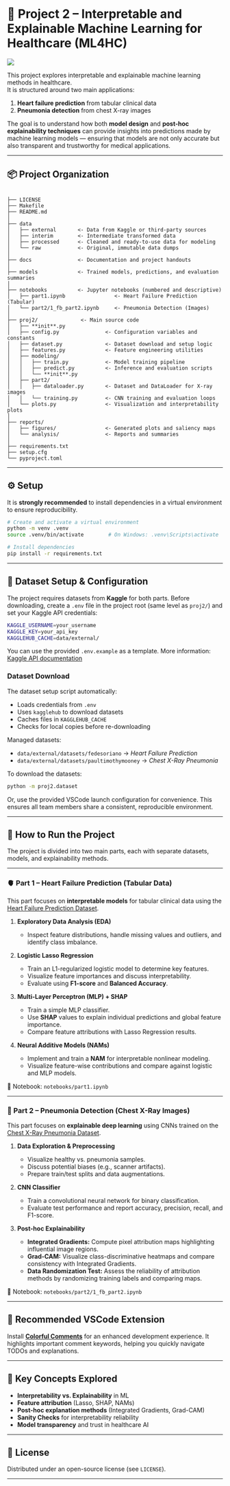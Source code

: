 # 🧠 Project 2 – Interpretable and Explainable Machine Learning for Healthcare (ML4HC)

<a target="_blank" href="https://cookiecutter-data-science.drivendata.org/">
    <img src="https://img.shields.io/badge/CCDS-Project%20template-328F97?logo=cookiecutter" />
</a>

This project explores interpretable and explainable machine learning methods in healthcare.  
It is structured around two main applications:

1. **Heart failure prediction** from tabular clinical data  
2. **Pneumonia detection** from chest X-ray images  

The goal is to understand how both **model design** and **post-hoc explainability techniques** can provide insights into predictions made by machine learning models — ensuring that models are not only accurate but also transparent and trustworthy for medical applications.

---

## 📦 Project Organization

```

├── LICENSE
├── Makefile
├── README.md
│
├── data
│   ├── external       <- Data from Kaggle or third-party sources
│   ├── interim        <- Intermediate transformed data
│   ├── processed      <- Cleaned and ready-to-use data for modeling
│   └── raw            <- Original, immutable data dumps
│
├── docs               <- Documentation and project handouts
│
├── models             <- Trained models, predictions, and evaluation summaries
│
├── notebooks          <- Jupyter notebooks (numbered and descriptive)
│   ├── part1.ipynb                <- Heart Failure Prediction (Tabular)
│   └── part2/1_fb_part2.ipynb     <- Pneumonia Detection (Images)
│
├── proj2/              <- Main source code
│   ├── **init**.py
│   ├── config.py               <- Configuration variables and constants
│   ├── dataset.py              <- Dataset download and setup logic
│   ├── features.py             <- Feature engineering utilities
│   ├── modeling/
│   │   ├── train.py            <- Model training pipeline
│   │   ├── predict.py          <- Inference and evaluation scripts
│   │   └── **init**.py
│   ├── part2/
│   │   ├── dataloader.py       <- Dataset and DataLoader for X-ray images
│   │   └── training.py         <- CNN training and evaluation loops
│   └── plots.py                <- Visualization and interpretability plots
│
├── reports/
│   ├── figures/                <- Generated plots and saliency maps
│   └── analysis/               <- Reports and summaries
│
├── requirements.txt
├── setup.cfg
└── pyproject.toml

````

---

## ⚙️ Setup

It is **strongly recommended** to install dependencies in a virtual environment to ensure reproducibility.

```bash
# Create and activate a virtual environment
python -m venv .venv
source .venv/bin/activate        # On Windows: .venv\Scripts\activate

# Install dependencies
pip install -r requirements.txt
````

---

## 🔧 Dataset Setup & Configuration

The project requires datasets from **Kaggle** for both parts.
Before downloading, create a `.env` file in the project root (same level as `proj2/`) and set your Kaggle API credentials:

```bash
KAGGLE_USERNAME=your_username
KAGGLE_KEY=your_api_key
KAGGLEHUB_CACHE=data/external/
```

You can use the provided `.env.example` as a template.
More information: [Kaggle API documentation](https://www.kaggle.com/docs/api)

### Dataset Download

The dataset setup script automatically:

* Loads credentials from `.env`
* Uses `kagglehub` to download datasets
* Caches files in `KAGGLEHUB_CACHE`
* Checks for local copies before re-downloading

Managed datasets:

* `data/external/datasets/fedesoriano` → *Heart Failure Prediction*
* `data/external/datasets/paultimothymooney` → *Chest X-Ray Pneumonia*

To download the datasets:

```bash
python -m proj2.dataset
```

Or, use the provided VSCode launch configuration for convenience.
This ensures all team members share a consistent, reproducible environment.

---

## 🚀 How to Run the Project

The project is divided into two main parts, each with separate datasets, models, and explainability methods.

---

### 🫀 Part 1 – Heart Failure Prediction (Tabular Data)

This part focuses on **interpretable models** for tabular clinical data using the [Heart Failure Prediction Dataset](https://www.kaggle.com/datasets/fedesoriano/heart-failure-prediction).

1. **Exploratory Data Analysis (EDA)**

   * Inspect feature distributions, handle missing values and outliers, and identify class imbalance.

2. **Logistic Lasso Regression**

   * Train an L1-regularized logistic model to determine key features.
   * Visualize feature importances and discuss interpretability.
   * Evaluate using **F1-score** and **Balanced Accuracy**.

3. **Multi-Layer Perceptron (MLP) + SHAP**

   * Train a simple MLP classifier.
   * Use **SHAP** values to explain individual predictions and global feature importance.
   * Compare feature attributions with Lasso Regression results.

4. **Neural Additive Models (NAMs)**

   * Implement and train a **NAM** for interpretable nonlinear modeling.
   * Visualize feature-wise contributions and compare against logistic and MLP models.

📓 Notebook:
`notebooks/part1.ipynb`

---

### 🩻 Part 2 – Pneumonia Detection (Chest X-Ray Images)

This part focuses on **explainable deep learning** using CNNs trained on the [Chest X-Ray Pneumonia Dataset](https://www.kaggle.com/datasets/paultimothymooney/chest-xray-pneumonia).

1. **Data Exploration & Preprocessing**

   * Visualize healthy vs. pneumonia samples.
   * Discuss potential biases (e.g., scanner artifacts).
   * Prepare train/test splits and data augmentations.

2. **CNN Classifier**

   * Train a convolutional neural network for binary classification.
   * Evaluate test performance and report accuracy, precision, recall, and F1-score.

3. **Post-hoc Explainability**

   * **Integrated Gradients:**
     Compute pixel attribution maps highlighting influential image regions.
   * **Grad-CAM:**
     Visualize class-discriminative heatmaps and compare consistency with Integrated Gradients.
   * **Data Randomization Test:**
     Assess the reliability of attribution methods by randomizing training labels and comparing maps.

📓 Notebook:
`notebooks/part2/1_fb_part2.ipynb`

---

## 🧩 Recommended VSCode Extension

Install [**Colorful Comments**](https://marketplace.visualstudio.com/items?itemName=ParthR2031.colorful-comments) for an enhanced development experience.
It highlights important comment keywords, helping you quickly navigate TODOs and explanations.

---

## 🧠 Key Concepts Explored

* **Interpretability vs. Explainability** in ML
* **Feature attribution** (Lasso, SHAP, NAMs)
* **Post-hoc explanation methods** (Integrated Gradients, Grad-CAM)
* **Sanity Checks** for interpretability reliability
* **Model transparency** and trust in healthcare AI

---


## 📜 License

Distributed under an open-source license (see `LICENSE`).

---
